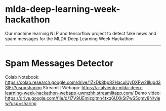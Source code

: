 # mlda-deep-learning-week-hackathon
Our machine learning NLP and tensorflow project to detect fake news and spam messages for the MLDA Deep Learning Week Hackathon

--- 

# Spam Messages Detector

Colab Notebook: https://colab.research.google.com/drive/1ZxDk8bp82HacuiUyDXPw2Illugd3SlFk?usp=sharing
Streamlit Webapp: https://a-alviento-mlda-deep-learning-week-hackathon-webapp-uwmzhh.streamlitapp.com/
Demo video: https://drive.google.com/file/d/17V9UEmjzgjtnn4txq6UXkSt7wS5gmv8N/view?usp=sharing
